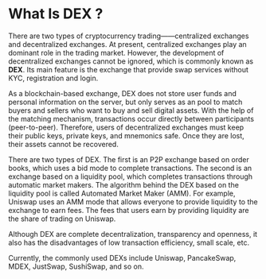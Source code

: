 # What Is DEX ?

There are two types of cryptocurrency trading——centralized exchanges and decentralized exchanges. At present, centralized exchanges play an dominant role in the trading market. However, the development of decentralized exchanges cannot be ignored, which is commonly known as **DEX**. Its main feature is the exchange that provide swap services without KYC, registration and login.

As a blockchain-based exchange, DEX does not store user funds and personal information on the server, but only serves as an pool to match buyers and sellers who want to buy and sell digital assets. With the help of the matching mechanism, transactions occur directly between participants (peer-to-peer). Therefore, users of decentralized exchanges must keep their public keys, private keys, and mnemonics safe. Once they are lost, their assets cannot be recovered.

There are two types of DEX. The first is an P2P exchange based on order books, which uses a bid mode to complete transactions. The second is an exchange based on a liquidity pool, which completes transactions through automatic market makers. The algorithm behind the DEX based on the liquidity pool is called Automated Market Maker (AMM). For example, Uniswap uses an AMM mode that allows everyone to provide liquidity to the exchange to earn fees. The fees that users earn by providing liquidity are the share of trading on Uniswap.

Although DEX are complete decentralization, transparency and openness, it also has the disadvantages of low transaction efficiency, small scale, etc.&#x20;

Currently, the commonly used DEXs include Uniswap, PancakeSwap, MDEX, JustSwap, SushiSwap, and so on.



